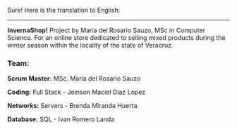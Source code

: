 Sure! Here is the translation to English:

---

**InvernaShop!** Project by Maria del Rosario Sauzo, MSc in Computer Science. For an online store dedicated to selling mixed products during the winter season within the locality of the state of Veracruz.

### Team:
**Scrum Master:**
MSc. Maria del Rosario Sauzo

**Coding:**
Full Stack - Jeinson Maciel Díaz López

**Networks:**
Servers - Brenda Miranda Huerta

**Database:**
SQL - Ivan Romero Landa
